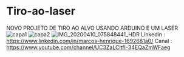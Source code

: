 # Tiro-ao-laser
NOVO PROJETO DE TIRO AO ALVO USANDO ARDUINO E UM LASER
![capa1](https://user-images.githubusercontent.com/51785898/79045158-0aa99c80-7be0-11ea-8096-243734da2c63.jpg)
![capa2](https://user-images.githubusercontent.com/51785898/79045161-0c736000-7be0-11ea-8581-61a8d43c8462.jpg)
![IMG_20200410_075848441_HDR](https://user-images.githubusercontent.com/51785898/79045169-16955e80-7be0-11ea-96f1-bfbcb15d3080.jpg)
Linkedin : https://www.linkedin.com/in/marcos-henrique-1692681a0/
Canal : https://www.youtube.com/channel/UC3ZaLCltfI-34EQaZmWFaeg
